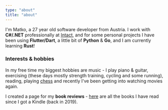 ```yaml
---
type: "about"
title: "about"
---
```


I'm Matko, a 27 year old software developer from Austria. I work with **C#/.NET** professionally at [Intact](https://intact-systems.com/), and for some personal projects I have been using **Flutter/Dart**, a little bit of **Python** & **Go**, and I am currently learning **Rust**!

### Interests & hobbies

In my free time my biggest hobbies are music - I play piano & guitar, exercising (these days mostly strength training, cycling and some running), reading, playing [chess](https://lichess.org/@/matkv) and recently I've been getting into watching movies again.

I created a page for my **book reviews** - [here](/reading) are all the books I have read since I got a Kindle (back in 2019).
